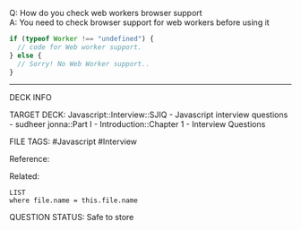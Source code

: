 Q: How do you check web workers browser support  
A: You need to check browser support for web workers before using it
```javascript
if (typeof Worker !== "undefined") {
  // code for Web worker support.
} else {
  // Sorry! No Web Worker support..
}
```
<!--ID: 1693596719002-->

---

DECK INFO

TARGET DECK: Javascript::Interview::SJIQ - Javascript interview questions - sudheer jonna::Part I - Introduction::Chapter 1 - Interview Questions

FILE TAGS: #Javascript #Interview

Reference:

Related:

```dataview
LIST
where file.name = this.file.name
```

QUESTION STATUS: Safe to store